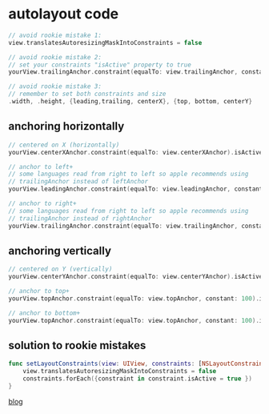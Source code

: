 # autolayout code
```swift
// avoid rookie mistake 1:
view.translatesAutoresizingMaskIntoConstraints = false

// avoid rookie mistake 2:
// set your constraints "isActive" property to true
yourView.trailingAnchor.constraint(equalTo: view.trailingAnchor, constant: 100).isActive = true,

// avoid rookie mistake 3:
// remember to set both constraints and size
.width, .height, {leading,trailing, centerX}, {top, bottom, centerY}
```

## anchoring horizontally
```swift
// centered on X (horizontally)
yourView.centerXAnchor.constraint(equalTo: view.centerXAnchor).isActive = true

// anchor to left+
// some languages read from right to left so apple recommends using
// trailingAnchor instead of leftAnchor
yourView.leadingAnchor.constraint(equalTo: view.leadingAnchor, constant: 100).isActive = true,

// anchor to right+
// some languages read from right to left so apple recommends using
// trailingAnchor instead of rightAnchor
yourView.trailingAnchor.constraint(equalTo: view.trailingAnchor, constant: 100).isActive = true,
```

## anchoring vertically
```swift
// centered on Y (vertically)
yourView.centerYAnchor.constraint(equalTo: view.centerYAnchor).isActive = true

// anchor to top+
yourView.topAnchor.constraint(equalTo: view.topAnchor, constant: 100).isActive = true

// anchor to bottom+
yourView.topAnchor.constraint(equalTo: view.topAnchor, constant: 100).isActive = true
```

## solution to rookie mistakes
```swift
func setLayoutConstraints(view: UIView, constraints: [NSLayoutConstraint]) {
    view.translatesAutoresizingMaskIntoConstraints = false
    constraints.forEach({constraint in constraint.isActive = true })
}

```

[blog](https://theptrk.com/2018/08/26/forgetting-to-set-translatesautoresizingmaskintoconstraints-to-false/)
